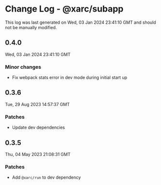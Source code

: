 # Change Log - @xarc/subapp

This log was last generated on Wed, 03 Jan 2024 23:41:10 GMT and should not be manually modified.

## 0.4.0
Wed, 03 Jan 2024 23:41:10 GMT

### Minor changes

- Fix webpack stats error in dev mode during initial start up

## 0.3.6
Tue, 29 Aug 2023 14:57:37 GMT

### Patches

- Update dev dependencies

## 0.3.5
Thu, 04 May 2023 21:08:31 GMT

### Patches

- Add `@xarc/run` to dev dependency

